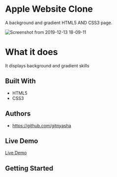 # Apple Website Clone

A background and gradient HTML5 AND CSS3 page.

![Screenshot from 2019-12-13 18-09-11](https://user-images.githubusercontent.com/45620987/70814246-c219d800-1dd3-11ea-8304-32e1e003afe7.png)

# What it does

It displays background and gradient skills

## Built With

- HTML5
- CSS3

## Authors

- https://github.com/gitnyasha

## Live Demo

[Live Demo]()

## Getting Started
